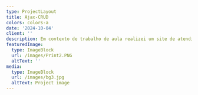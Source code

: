 ```yaml
---
type: ProjectLayout
title: Ajax-CRUD
colors: colors-a
date: '2024-10-04'
client: ''
description: Em contexto de trabalho de aula realizei um site de atendimento médico.
featuredImage:
  type: ImageBlock
  url: /images/Print2.PNG
  altText: ''
media:
  type: ImageBlock
  url: /images/bg3.jpg
  altText: Project image
---
```


